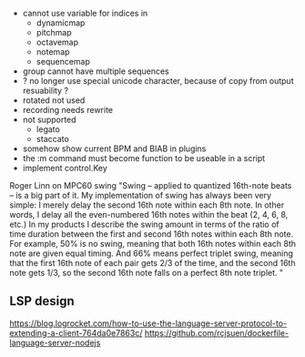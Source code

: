 - cannot use variable for indices in 
    - dynamicmap
    - pitchmap
    - octavemap
    - notemap
    - sequencemap
- group cannot have multiple sequences
- ? no longer use special unicode character, because of copy from output resuability ? 
- rotated not used
- recording needs rewrite 
- not supported
    - legato
    - staccato
- somehow show current BPM and BIAB in plugins
- the :m command must become function to be useable in a script 
- implement control.Key

Roger Linn on MPC60 swing
"Swing – applied to quantized 16th-note beats – is a big part of it. My implementation of swing has always been very simple: I merely delay the second 16th note within each 8th note. In other words, I delay all the even-numbered 16th notes within the beat (2, 4, 6, 8, etc.) In my products I describe the swing amount in terms of the ratio of time duration between the first and second 16th notes within each 8th note. For example, 50% is no swing, meaning that both 16th notes within each 8th note are given equal timing. And 66% means perfect triplet swing, meaning that the first 16th note of each pair gets 2/3 of the time, and the second 16th note gets 1/3, so the second 16th note falls on a perfect 8th note triplet. "


LSP design
----------
https://blog.logrocket.com/how-to-use-the-language-server-protocol-to-extending-a-client-764da0e7863c/
https://github.com/rcjsuen/dockerfile-language-server-nodejs